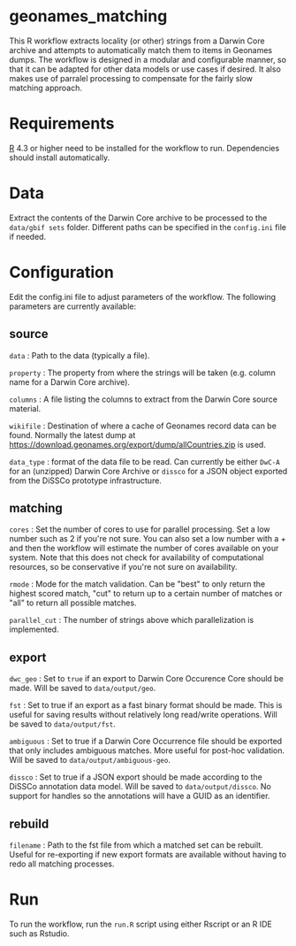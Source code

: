 # geonames_matching
This R workflow extracts locality (or other) strings from a Darwin Core archive and attempts to automatically match them to items in Geonames dumps. The workflow is designed in a modular and configurable manner, so that it can be adapted for other data models or use cases if desired. It also makes use of parralel processing to compensate for the fairly slow matching approach.

# Requirements
[R](https://www.r-project.org/) 4.3 or higher need to be installed for the workflow to run. Dependencies should install automatically. 

# Data
Extract the contents of the Darwin Core archive to be processed to the `data/gbif sets` folder. Different paths can be specified in the `config.ini` file if needed.

# Configuration
Edit the config.ini file to adjust parameters of the workflow. The following parameters are currently available:

## source
`data` : Path to the data (typically a file).

`property` : The property from where the strings will be taken (e.g. column name for a Darwin Core archive).

`columns` : A file listing the columns to extract from the Darwin Core source material.

`wikifile` : Destination of where a cache of Geonames record data can be found. Normally the latest dump at https://download.geonames.org/export/dump/allCountries.zip is used.

`data_type` : format of the data file to be read. Can currently be either `DwC-A` for an (unzipped) Darwin Core Archive or `dissco` for a JSON object exported from the DiSSCo prototype infrastructure.

## matching
`cores` : Set the number of cores to use for parallel processing. Set a low number such as 2 if you're not sure. You can also set a low number with a + and then the workflow will estimate the number of cores available on your system. Note that this does not check for availability of computational resources, so be conservative if you're not sure on availability.

`rmode` : Mode for the match validation. Can be "best" to only return the highest scored match, "cut" to return up to a certain number of matches or "all" to return all possible matches.

`parallel_cut` : The number of strings above which parallelization is implemented.

## export
`dwc_geo` : Set to `true` if an export to Darwin Core Occurence Core should be made. Will be saved to `data/output/geo`.

`fst` : Set to true if an export as a fast binary format should be made. This is useful for saving results without relatively long read/write operations. Will be saved to `data/output/fst`.

`ambiguous` : Set to true if a Darwin Core Occurrence file should be exported that only includes ambiguous matches. More useful for post-hoc validation. Will be saved to `data/output/ambiguous-geo`.

`dissco` : Set to true if a JSON export should be made according to the DiSSCo annotation data model. Will be saved to `data/output/dissco`. No support for handles so the annotations will have a GUID as an identifier.

## rebuild
`filename` : Path to the fst file from which a matched set can be rebuilt. Useful for re-exporting if new export formats are available without having to redo all matching processes.

# Run
To run the workflow, run the `run.R` script using either Rscript or an R IDE such as Rstudio.
